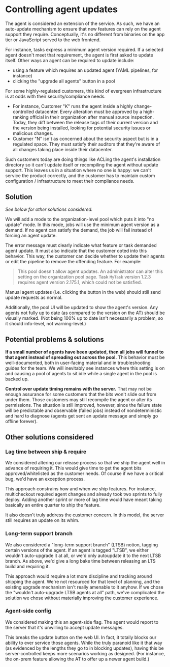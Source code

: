 # Controlling agent updates

The agent is considered an extension of the service.
As such, we have an auto-update mechanism to ensure that new features can rely on the agent support they require.
Conceptually, it's no different from binaries on the app tier or JavaScript served to the web frontend.

For instance, tasks express a minimum agent version required.
If a selected agent doesn't meet that requirement, the agent is first asked to update itself.
Other ways an agent can be required to update include:
- using a feature which requires an updated agent (YAML pipelines, for instance)
- clicking the "upgrade all agents" button in a pool

For some highly-regulated customers, this kind of evergreen infrastructure is at odds with their security/compliance needs.
- For instance, Customer "K" runs the agent inside a highly change-controlled datacenter.
Every alteration must be approved by a high-ranking official in their organization after manual source inspection.
Today, they diff between the release tags of their current version and the version being installed, looking for potential security issues or malicious changes.
- Customer "N" isn't as concerned about the security aspect but is in a regulated space.
They must satisfy their auditors that they're aware of all changes taking place inside their datacenter.

Such customers today are doing things like ACLing the agent's installation directory so it can't update itself or recompiling the agent without update support.
This leaves us in a situation where no one is happy:
we can't service the product correctly, and the customer has to maintain custom configuration / infrastructure to meet their compliance needs.

## Solution

_See below for other solutions considered._

We will add a mode to the organization-level pool which puts it into "no update" mode.
In this mode, jobs will use the minimum agent version as a demand.
If no agent can satisfy the demand, the job will fail instead of forcing an agent update.

The error message must clearly indicate what feature or task demanded agent update.
It must also indicate that the customer opted into this behavior.
This way, the customer can decide whether to update their agents or edit the pipeline to remove the offending feature.
For example:
> This pool doesn't allow agent updates.
> An administrator can alter this setting on the organization pool page.
> Task `MyTask` version 1.2.3 requires agent version 2.175.1, which could not be satisfied.

Manual agent updates (i.e. clicking the button in the web) should still send update requests as normal.

Additionally, the pool UI will be updated to show the agent's version.
Any agents not fully up to date (as compared to the version on the AT) should be visually marked.
(Not being 100% up to date isn't necessarily a problem, so it should info-level, not warning-level.)

## Potential problems & solutions

**If a small number of agents have been updated, then all jobs will funnel to that agent instead of spreading out across the pool.**
This behavior must be well-documented, both in user-facing material and in troubleshooting guides for the team.
We will inevitably see instances where this setting is on and causing a pool of agents to sit idle while a single agent in the pool is backed up.

**Control over update timing remains with the server.**
That may not be enough assurance for some customers that the bits won't slide out from under them.
Those customers may still recompile the agent or alter its permissions.
The situation is still improved, however, since the failure state will be predictable and observable (failed jobs) instead of nondeterministic and hard to diagnose (agents get sent an update message and simply go offline forever).

## Other solutions considered

### Lag time between ship & require
We considered altering our release process so that we ship the agent well in advance of requiring it.
This would give time to get the agent bits approved/whitelisted as the customer needs.
Of course if we have a critical bug, we'd have an exception process.

This approach constrains how and when we ship features.
For instance, multicheckout required agent changes and already took two sprints to fully deploy.
Adding another sprint or more of lag time would have meant taking basically an entire quarter to ship the feature.

It also doesn't truly address the customer concern.
In this model, the server still requires an update on its whim.

### Long-term support branch
We also considered a "long-term support branch" (LTSB) notion, tagging certain versions of the agent.
If an agent is tagged "LTSB", we either wouldn't auto-upgrade it at all, or we'd only autoupdate it to the next LTSB branch.
As above, we'd give a long bake time between releasing an LTS build and requiring it.

This approach would require a lot more discipline and tracking around shipping the agent.
We're not resourced for that level of planning, and the existing upgrade mechanism isn't really amenable to it anyhow.
If we chose the "wouldn't auto-upgrade LTSB agents at all" path, we've complicated the solution we chose without materially improving the customer experience.

### Agent-side config
We considered making this an agent-side flag.
The agent would report to the server that it's unwilling to accept update messages.

This breaks the update button on the web UI.
In fact, it totally blocks our ability to ever service those agents.
While the truly paranoid like it that way (as evidenced by the lengths they go to in blocking updates), having this be server-controlled keeps more scenarios working as designed.
(For instance, the on-prem feature allowing the AT to offer up a newer agent build.)
